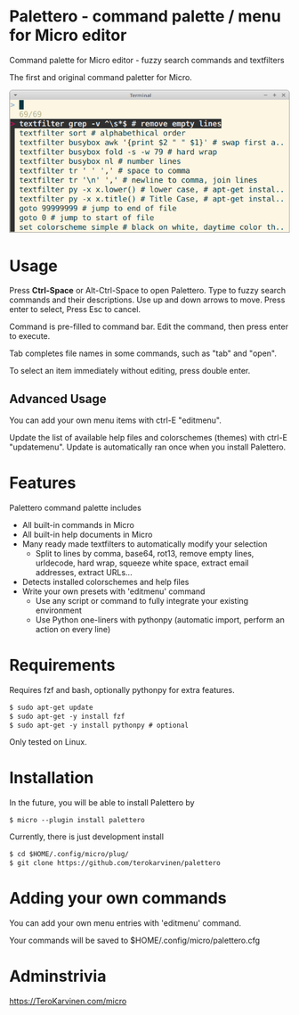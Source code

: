 # Palettero - command palette / menu for Micro editor

Command palette for Micro editor - fuzzy search commands and textfilters

The first and original command paletter for Micro. 

![Screenshot](palettero-command-palette-menu-for-micro-editor.png)

# Usage

Press **Ctrl-Space** or Alt-Ctrl-Space to open Palettero. Type to fuzzy search commands and their descriptions. Use up and down arrows to move. Press enter to select, Press Esc to cancel. 

Command is pre-filled to command bar. Edit the command, then press enter to execute. 

Tab completes file names in some commands, such as "tab" and "open". 

To select an item immediately without editing, press double enter. 

## Advanced Usage

You can add your own menu items with ctrl-E "editmenu".

Update the list of available help files and colorschemes (themes) with ctrl-E "updatemenu". Update is automatically ran once when you install Palettero. 

# Features

Palettero command palette includes

- All built-in commands in Micro
- All built-in help documents in Micro
- Many ready made textfilters to automatically modify your selection
	- Split to lines by comma, base64, rot13, remove empty lines, urldecode, hard wrap, squeeze white space, extract email addresses, extract URLs...
- Detects installed colorschemes and help files 
- Write your own presets with 'editmenu' command
	- Use any script or command to fully integrate your existing environment
	- Use Python one-liners with pythonpy (automatic import, perform an action on every line)

# Requirements

Requires fzf and bash, optionally pythonpy for extra features. 

	$ sudo apt-get update
	$ sudo apt-get -y install fzf
	$ sudo apt-get -y install pythonpy # optional

Only tested on Linux. 

# Installation

In the future, you will be able to install Palettero by 

	$ micro --plugin install palettero

Currently, there is just development install

	$ cd $HOME/.config/micro/plug/
	$ git clone https://github.com/terokarvinen/palettero

# Adding your own commands

You can add your own menu entries with 'editmenu' command. 

Your commands will be saved to $HOME/.config/micro/palettero.cfg

# Adminstrivia

https://TeroKarvinen.com/micro
